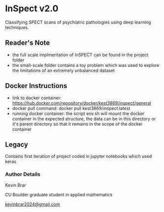 # InSpect v2.0
Classifying SPECT scans of psychiatric pathologies using deep learning techniques. 

## Reader's Note
- the full scale implmentation of InSPECT can be found in the project folder
- the small-scale folder contains a toy problem which was used to explore the limitations of an extremely unbalanced dataset

## Docker Instructions 
- link to docker container: https://hub.docker.com/repository/docker/kest3869/inspect/general
- docker pull command: docker pull kest3869/inspect:latest
- running docker container: the script env.sh will mount the docker container in the expected structure, the data can be in this directory or it's parent directory so that it remains in the scope of the docker container

## Legacy 
Contains first iteration of project coded in jupyter notebooks which used keras

### Author Details 
Kevin Brar

CU Boulder graduate student in applied mathematics 

kevinbrar2024@gmail.com

